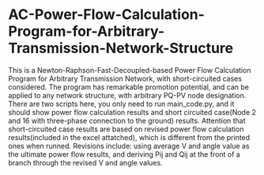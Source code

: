 # AC-Power-Flow-Calculation-Program-for-Arbitrary-Transmission-Network-Structure
This is a Newton-Raphson-Fast-Decoupled-based Power Flow Calculation Program for Arbitrary Transmission Network, with short-circuited cases considered. The program has remarkable promotion potential, and can be applied to any network structure, with arbitrary PQ-PV node designation.
There are two scripts here, you only need to run main_code.py, and it should show power flow calculation results and short circuited case(Node 2 and 16 with three-phase connection to the ground) results.
Attention that short-circuited case results are based on revised power flow calculation results(included in the excel attatched), which is different from the printed ones when runned. Revisions include: using average V and angle value as the ultimate power flow results, and deriving Pij and Qij at the front of a branch through the revised V and angle values.
